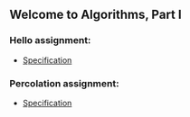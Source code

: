 ## Welcome to Algorithms, Part I

### Hello assignment:

- [Specification](https://coursera.cs.princeton.edu/algs4/assignments/hello/specification.php)

### Percolation assignment:

- [Specification](https://coursera.cs.princeton.edu/algs4/assignments/percolation/specification.php)
